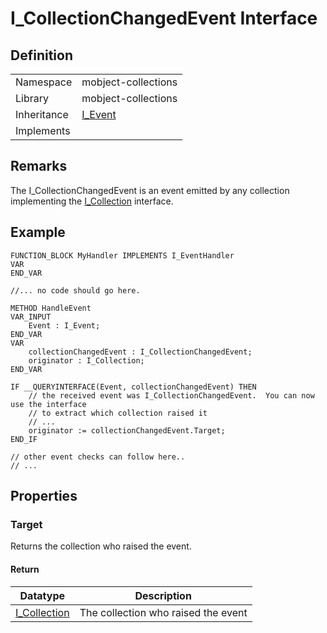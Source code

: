 # I_CollectionChangedEvent Interface

## Definition

|             |                                                |
| ----------- | ---------------------------------------------- |
| Namespace   | mobject-collections                            |
| Library     | mobject-collections                            |
| Inheritance | [I_Event](http://events.mobject.org/#/i-event) |
| Implements  |                                                |

## Remarks

The I_CollectionChangedEvent is an event emitted by any collection implementing the [I_Collection](i-collection.md) interface.

## Example

```declaration
FUNCTION_BLOCK MyHandler IMPLEMENTS I_EventHandler
VAR
END_VAR
```

```body
//... no code should go here.
```

```declaration
METHOD HandleEvent
VAR_INPUT
    Event : I_Event;
END_VAR
VAR
    collectionChangedEvent : I_CollectionChangedEvent;
    originator : I_Collection;
END_VAR
```

```body
IF __QUERYINTERFACE(Event, collectionChangedEvent) THEN
    // the received event was I_CollectionChangedEvent.  You can now use the interface
    // to extract which collection raised it
    // ...
    originator := collectionChangedEvent.Target;
END_IF

// other event checks can follow here..
// ...
```

## Properties

### Target

Returns the collection who raised the event.

#### Return

| Datatype                        | Description                         |
| ------------------------------- | ----------------------------------- |
| [I_Collection](i-collection.md) | The collection who raised the event |
